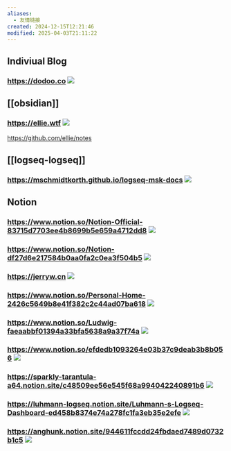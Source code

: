 ```yaml
---
aliases:
  - 友情链接
created: 2024-12-15T12:21:46
modified: 2025-04-03T21:11:22
---
```


## Indiviual Blog

### https://dodoo.co ![](https://img.shields.io/website?url=https://dodoo.co&style=for-the-badge&label=)

## [[obsidian]]

### https://ellie.wtf ![](https://img.shields.io/website?url=https://ellie.wtf&style=for-the-badge&label=)

https://github.com/ellie/notes

## [[logseq-logseq]]

### https://mschmidtkorth.github.io/logseq-msk-docs ![](https://img.shields.io/website?url=https://mschmidtkorth.github.io/logseq-msk-docs&style=for-the-badge&label=)

## Notion

### https://www.notion.so/Notion-Official-83715d7703ee4b8699b5e659a4712dd8 ![](https://img.shields.io/website?url=https://www.notion.so/Notion-Official-83715d7703ee4b8699b5e659a4712dd8&style=for-the-badge&label=)
### https://www.notion.so/Notion-df27d6e217584b0aa0fa2c0ea3f504b5 ![](https://img.shields.io/website?url=https://www.notion.so/Notion-df27d6e217584b0aa0fa2c0ea3f504b5&style=for-the-badge&label=)

### https://jerryw.cn ![](https://img.shields.io/website?url=https://jerryw.cn&style=for-the-badge&label=)

### https://www.notion.so/Personal-Home-2426c5649b8e41f382c2c44ad07ba618 ![](https://img.shields.io/website?url=https://www.notion.so/Personal-Home-2426c5649b8e41f382c2c44ad07ba618&style=for-the-badge&label=)

### https://www.notion.so/Ludwig-faeaabbf01394a33bfa5638a9a37f74a ![](https://img.shields.io/website?url=https://www.notion.so/Ludwig-faeaabbf01394a33bfa5638a9a37f74a&style=for-the-badge&label=)

### https://www.notion.so/efdedb1093264e03b37c9deab3b8b056 ![](https://img.shields.io/website?url=https://www.notion.so/efdedb1093264e03b37c9deab3b8b056&style=for-the-badge&label=)
### https://sparkly-tarantula-a64.notion.site/c48509ee56e545f68a994042240891b6 ![](https://img.shields.io/website?url=https://sparkly-tarantula-a64.notion.site/c48509ee56e545f68a994042240891b6&style=for-the-badge&label=)

### https://luhmann-logseq.notion.site/Luhmann-s-Logseq-Dashboard-ed458b8374e74a278fc1fa3eb35e2efe ![](https://img.shields.io/website?url=https://luhmann-logseq.notion.site/Luhmann-s-Logseq-Dashboard-ed458b8374e74a278fc1fa3eb35e2efe&style=for-the-badge&label=)

### https://anghunk.notion.site/944611fccdd24fbdaed7489d0732b1c5 ![](https://img.shields.io/website?url=https://anghunk.notion.site/944611fccdd24fbdaed7489d0732b1c5&style=for-the-badge&label=)
